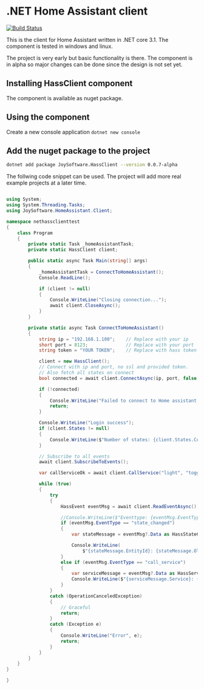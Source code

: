 # .NET Home Assistant client
 [![Build Status](https://dev.azure.com/helto4real0721/HassClient/_apis/build/status/helto4real.net-hassclient?branchName=master)](https://dev.azure.com/helto4real0721/HassClient/_build/latest?definitionId=1&branchName=master)


This is the client for Home Assistant written in .NET core 3.1. The component is tested in windows and linux.

The project is very early but basic functionality is there. The component is in alpha so major changes can be
done since the design is not set yet.

## Installing HassClient component

The component is available as nuget package.

## Using the component

Create a new console application
`dotnet new console`

## Add the nuget package to the project

```sh
dotnet add package JoySoftware.HassClient --version 0.0.7-alpha
```

The follwing code snippet can be used. The project will add more real example projects at a later time.

```cs

using System;
using System.Threading.Tasks;
using JoySoftware.HomeAssistant.Client;

namespace nethassclienttest
{
    class Program
    {
        private static Task _homeAssistantTask;
        private static HassClient client;

        public static async Task Main(string[] args)
        {
            _homeAssistantTask = ConnectToHomeAssistant();
            Console.ReadLine();

            if (client != null)
            {
                Console.WriteLine("Closing connection...");
                await client.CloseAsync();
            }
        }

        private static async Task ConnectToHomeAssistant()
        {
            string ip = "192.168.1.100";    // Replace with your ip
            short port = 8123;              // Replace with your port
            string token = "YOUR TOKEN";    // Replace with hass token

            client = new HassClient();
            // Connect with ip and port, no ssl and provided token.
            // Also fetch all states on connect
            bool connected = await client.ConnectAsync(ip, port, false, token, true);

            if (!connected)
            {
                Console.WriteLine("Failed to connect to Home assistant.. bailing...");
                return;
            }

            Console.WriteLine("Login success");
            if (client.States != null)
            {
                Console.WriteLine($"Number of states: {client.States.Count}");
            }

            // Subscribe to all events
            await client.SubscribeToEvents();

            var callServiceOk = await client.CallService("light", "toggle", new { entity_id = "light.tomas_rum" });

            while (true)
            {
                try
                {
                    HassEvent eventMsg = await client.ReadEventAsync();

                    //Console.WriteLine($"Eventtype: {eventMsg.EventType}");
                    if (eventMsg.EventType == "state_changed")
                    {
                        var stateMessage = eventMsg?.Data as HassStateChangedEventData;

                        Console.WriteLine(
                            $"{stateMessage.EntityId}: {stateMessage.OldState.State}->{stateMessage.NewState.State}");
                    }
                    else if (eventMsg.EventType == "call_service")
                    {
                        var serviceMessage = eventMsg?.Data as HassServiceEventData;
                        Console.WriteLine($"{serviceMessage.Service}: {serviceMessage.ServiceData}");
                    }
                }
                catch (OperationCanceledException)
                {
                    // Graceful
                    return;
                }
                catch (Exception e)
                {
                    Console.WriteLine("Error", e);
                    return;
                }
            }
        }
    }
}

}
```

